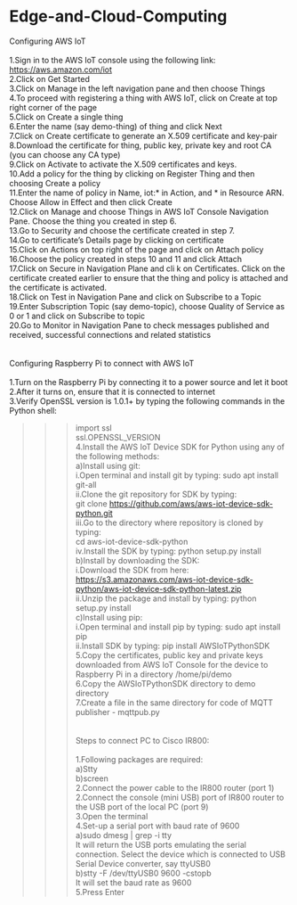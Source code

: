 # Edge-and-Cloud-Computing
Configuring AWS IoT<br /><br />
1.Sign in to the AWS IoT console using the following link: https://aws.amazon.com/iot<br />
2.Click on Get Started<br />
3.Click on Manage in the left navigation pane and then choose Things<br />
4.To proceed with registering a thing with AWS IoT, click on Create at top right corner of the page<br />
5.Click on Create a single thing<br />
6.Enter the name (say demo-thing) of thing and click Next<br />
7.Click on Create certificate to generate an X.509 certificate and key-pair<br />
8.Download the certificate for thing, public key, private key and root CA (you can choose any CA type)<br />
9.Click on Activate to activate the X.509 certificates and keys.<br />
10.Add a policy for the thing by clicking on Register Thing and then choosing Create a policy<br />
11.Enter the name of policy in Name, iot:* in Action, and * in Resource ARN. Choose Allow in Effect and then click Create<br />
12.Click on Manage and choose Things in AWS IoT Console Navigation Pane. Choose the thing you created in step 6.<br />
13.Go to Security and choose the certificate created in step 7.<br />
14.Go to certificate’s Details page by clicking on certificate<br />
15.Click on Actions on top right of the page and click on Attach policy <br />
16.Choose the policy created in steps 10 and 11 and click Attach<br />
17.Click on Secure in Navigation Plane and cli k on Certificates. Click on the certificate created earlier to ensure that the thing and policy is attached and the certificate is activated.<br />
18.Click on Test in Navigation Pane and click on Subscribe to a Topic<br />
19.Enter Subscription Topic (say demo-topic), choose Quality of Service as 0 or 1 and click on Subscribe to topic<br /> 
20.Go to Monitor in Navigation Pane to check messages published and received, successful connections and related statistics<br />
<br /><br />
Configuring Raspberry Pi to connect with AWS IoT<br /><br />
1.Turn on the Raspberry Pi by connecting it to a power source and let it boot<br />
2.After it turns on, ensure that it is connected to internet<br />
3.Verify OpenSSL version is 1.0.1+ by typing the following commands in the Python shell:<br />
>>> import ssl<br />
>>> ssl.OPENSSL_VERSION<br />
4.Install the AWS IoT Device SDK for Python using any of the following methods:<br />
a)Install using git:<br />
  i.Open terminal and install git by typing: sudo apt install git-all<br />
  ii.Clone the git repository for SDK by typing: <br />
     git clone https://github.com/aws/aws-iot-device-sdk-python.git<br />
  iii.Go to the directory where repository is cloned by typing: <br />
      cd 	aws-iot-device-sdk-python<br />
  iv.Install the SDK by typing: python setup.py install<br />
b)Install by downloading the SDK:<br />
  i.Download the SDK from here: https://s3.amazonaws.com/aws-iot-device-sdk-python/aws-iot-device-sdk-python-latest.zip<br />
  ii.Unzip the package and install by typing: python setup.py install<br />
c)Install using pip:<br />
  i.Open terminal and install pip by typing: sudo apt install pip<br />
  ii.Install SDK by typing: pip install AWSIoTPythonSDK<br />
5.Copy the certificates, public key and private keys downloaded from AWS IoT Console for the device to Raspberry Pi in a directory /home/pi/demo<br />
6.Copy the AWSIoTPythonSDK directory to demo directory<br />
7.Create a file in the same directory for code of MQTT publisher - mqttpub.py<br />
<br /> <br />
Steps to connect PC to Cisco IR800:<br /><br />
1.Following packages are required:<br />
  a)Stty<br />
  b)screen<br />
2.Connect the power cable to the IR800 router (port 1)<br />
2.Connect the console (mini USB) port of IR800 router to the USB port of the local PC (port 9)<br />
3.Open the terminal<br />
4.Set-up a serial port with baud rate of 9600<br />
  a)sudo dmesg | grep -i tty<br />
    It will return the USB ports emulating the serial connection. Select the 	device which is connected to USB Serial Device     converter, say ttyUSB0<br />
  b)stty -F /dev/ttyUSB0 9600 -cstopb<br />
    It will set the baud rate as 9600<br />
5.Press Enter<br />
